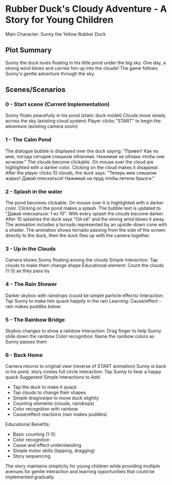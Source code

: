 # Rubber Duck's Cloudy Adventure - A Story for Young Children

Main Character: Sunny the Yellow Rubber Duck

## Plot Summary

Sunny the duck loves floating in his little pond under the big sky. One day, a strong wind blows and carries him up into the clouds! The game follows Sunny's gentle adventure through the sky.

## Scenes/Scenarios

### 0 - Start scene (Current Implementation)

Sunny floats peacefully in his pond (static duck model)
Clouds move slowly across the sky (existing cloud system)
Player clicks "START" to begin the adventure (existing camera zoom)

### 1 - The Calm Pond

The dialogue bubble is displayed over the duck saying: "Привет! Как по мне, погода сегодня слишком облачная. Нажимай на облака чтобы они исчезли."
The clouds become clickable. On mouse over the cloud are highlighted with a darker color. Clicking on the cloud makes it disappear. After the player clicks 10 clouds, the duck says: "Теперь мне слишком жарко! Давай плескаться! Нажимай на пруд чтобы летели брызги."

### 2 - Splash in the water

The pond becomes clickable. On mouse over it is highlighted with a darker color. Clicking on the pond makes a splash. The bubble text is updated to "Давай плескаться: 1 из 10". With every splash the clouds become darker. After 10 splashes the  duck says "Ой ой" and the strong wind blows it away. The animation includes a tornado represented by an upside-down cone with a shader. The animation shows tornado passing from the side of the screen directly to the duck, then the duck flies up with the camera together.

### 3 - Up in the Clouds

Camera shows Sunny floating among the clouds
Simple interaction: Tap clouds to make them change shape
Educational element: Count the clouds (1-5) as they pass by

### 4 - The Rain Shower

Darker skybox with raindrops (could be simple particle effects)
Interaction: Tap Sunny to make him quack happily in the rain
Learning: Cause/effect - rain makes puddles below

### 5 - The Rainbow Bridge

Skybox changes to show a rainbow
Interaction: Drag finger to help Sunny slide down the rainbow
Color recognition: Name the rainbow colors as Sunny passes them

### 6 - Back Home

Camera returns to original view (reverse of START animation)
Sunny is back in his pond, story comes full circle
Interaction: Tap Sunny to hear a happy quack
Suggested Simple Interactions to Add:

- Tap the duck to make it quack
- Tap clouds to change their shapes
- Simple drag/swipe to move duck slightly
- Counting elements (clouds, raindrops)
- Color recognition with rainbow
- Cause/effect reactions (rain makes puddles)

Educational Benefits:

- Basic counting (1-5)
- Color recognition
- Cause and effect understanding
- Simple motor skills (tapping, dragging)
- Story sequencing

The story maintains simplicity for young children while providing multiple avenues for gentle interaction and learning opportunities that could be implemented gradually.
